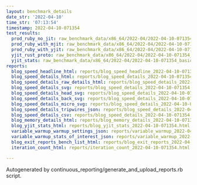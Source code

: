 ```yaml
---
layout: benchmark_details
date_str: '2022-04-10'
time_str: '07:13:54'
timestamp: 2022-04-10-071354
test_results:
  prod_ruby_no_jit: raw_benchmark_data/x86_64/2022-04/2022-04-10-071354_basic_benchmark_prod_ruby_no_jit.json
  prod_ruby_with_mjit: raw_benchmark_data/x86_64/2022-04/2022-04-10-071354_basic_benchmark_prod_ruby_with_mjit.json
  prod_ruby_with_yjit: raw_benchmark_data/x86_64/2022-04/2022-04-10-071354_basic_benchmark_prod_ruby_with_yjit.json
  yjit_rust_proto: raw_benchmark_data/x86_64/2022-04/2022-04-10-071354_basic_benchmark_yjit_rust_proto.json
  yjit_stats: raw_benchmark_data/x86_64/2022-04/2022-04-10-071354_basic_benchmark_yjit_stats.json
reports:
  blog_speed_headline_html: reports/blog_speed_headline_2022-04-10-071354.html
  blog_speed_details_html: reports/blog_speed_details_2022-04-10-071354.html
  blog_speed_details_raw_details_html: reports/blog_speed_details_2022-04-10-071354.raw_details.html
  blog_speed_details_svg: reports/blog_speed_details_2022-04-10-071354.svg
  blog_speed_details_head_svg: reports/blog_speed_details_2022-04-10-071354.head.svg
  blog_speed_details_back_svg: reports/blog_speed_details_2022-04-10-071354.back.svg
  blog_speed_details_micro_svg: reports/blog_speed_details_2022-04-10-071354.micro.svg
  blog_speed_details_tripwires_json: reports/blog_speed_details_2022-04-10-071354.tripwires.json
  blog_speed_details_csv: reports/blog_speed_details_2022-04-10-071354.csv
  blog_memory_details_html: reports/blog_memory_details_2022-04-10-071354.html
  blog_yjit_stats_html: reports/blog_yjit_stats_2022-04-10-071354.html
  variable_warmup_warmup_settings_json: reports/variable_warmup_2022-04-10-071354.warmup_settings.json
  variable_warmup_stats_of_interest_json: reports/variable_warmup_2022-04-10-071354.stats_of_interest.json
  blog_exit_reports_bench_list_html: reports/blog_exit_reports_2022-04-10-071354.bench_list.html
  iteration_count_html: reports/iteration_count_2022-04-10-071354.html

---
```

Autogenerated by continuous_reporting/generate_and_upload_reports.rb script.

